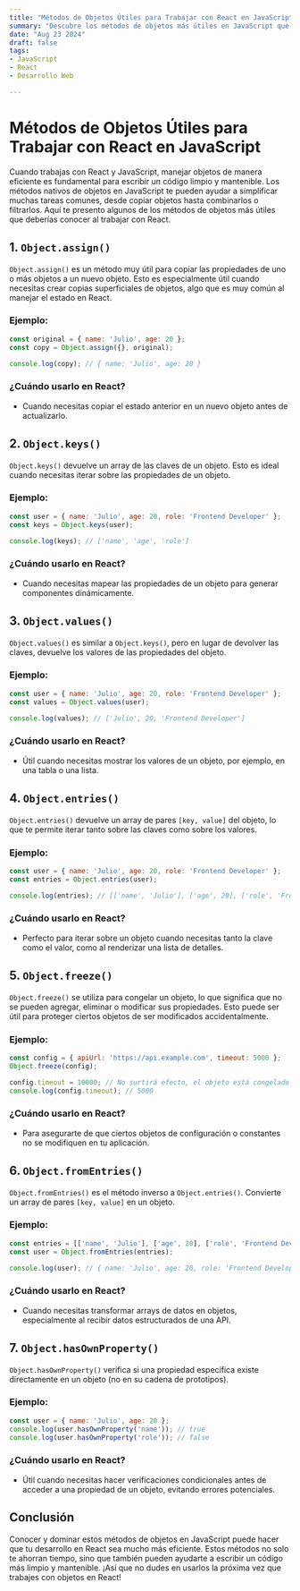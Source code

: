 ```yaml
---
title: "Métodos de Objetos Útiles para Trabajar con React en JavaScript"
summary: "Descubre los métodos de objetos más útiles en JavaScript que te facilitarán la vida al desarrollar con React."
date: "Aug 23 2024"
draft: false
tags:
- JavaScript
- React
- Desarrollo Web

---
```


# Métodos de Objetos Útiles para Trabajar con React en JavaScript

Cuando trabajas con React y JavaScript, manejar objetos de manera eficiente es fundamental para escribir un código limpio y mantenible. Los métodos nativos de objetos en JavaScript te pueden ayudar a simplificar muchas tareas comunes, desde copiar objetos hasta combinarlos o filtrarlos. Aquí te presento algunos de los métodos de objetos más útiles que deberías conocer al trabajar con React.

## 1. **`Object.assign()`**

`Object.assign()` es un método muy útil para copiar las propiedades de uno o más objetos a un nuevo objeto. Esto es especialmente útil cuando necesitas crear copias superficiales de objetos, algo que es muy común al manejar el estado en React.

### Ejemplo:
```javascript
const original = { name: 'Julio', age: 20 };
const copy = Object.assign({}, original);

console.log(copy); // { name: 'Julio', age: 20 }
```

### ¿Cuándo usarlo en React?
- Cuando necesitas copiar el estado anterior en un nuevo objeto antes de actualizarlo.

## 2. **`Object.keys()`**

`Object.keys()` devuelve un array de las claves de un objeto. Esto es ideal cuando necesitas iterar sobre las propiedades de un objeto.

### Ejemplo:
```javascript
const user = { name: 'Julio', age: 20, role: 'Frontend Developer' };
const keys = Object.keys(user);

console.log(keys); // ['name', 'age', 'role']
```

### ¿Cuándo usarlo en React?
- Cuando necesitas mapear las propiedades de un objeto para generar componentes dinámicamente.

## 3. **`Object.values()`**

`Object.values()` es similar a `Object.keys()`, pero en lugar de devolver las claves, devuelve los valores de las propiedades del objeto.

### Ejemplo:
```javascript
const user = { name: 'Julio', age: 20, role: 'Frontend Developer' };
const values = Object.values(user);

console.log(values); // ['Julio', 20, 'Frontend Developer']
```

### ¿Cuándo usarlo en React?
- Útil cuando necesitas mostrar los valores de un objeto, por ejemplo, en una tabla o una lista.

## 4. **`Object.entries()`**

`Object.entries()` devuelve un array de pares `[key, value]` del objeto, lo que te permite iterar tanto sobre las claves como sobre los valores.

### Ejemplo:
```javascript
const user = { name: 'Julio', age: 20, role: 'Frontend Developer' };
const entries = Object.entries(user);

console.log(entries); // [['name', 'Julio'], ['age', 20], ['role', 'Frontend Developer']]
```

### ¿Cuándo usarlo en React?
- Perfecto para iterar sobre un objeto cuando necesitas tanto la clave como el valor, como al renderizar una lista de detalles.

## 5. **`Object.freeze()`**

`Object.freeze()` se utiliza para congelar un objeto, lo que significa que no se pueden agregar, eliminar o modificar sus propiedades. Esto puede ser útil para proteger ciertos objetos de ser modificados accidentalmente.

### Ejemplo:
```javascript
const config = { apiUrl: 'https://api.example.com', timeout: 5000 };
Object.freeze(config);

config.timeout = 10000; // No surtirá efecto, el objeto está congelado
console.log(config.timeout); // 5000
```

### ¿Cuándo usarlo en React?
- Para asegurarte de que ciertos objetos de configuración o constantes no se modifiquen en tu aplicación.

## 6. **`Object.fromEntries()`**

`Object.fromEntries()` es el método inverso a `Object.entries()`. Convierte un array de pares `[key, value]` en un objeto.

### Ejemplo:
```javascript
const entries = [['name', 'Julio'], ['age', 20], ['role', 'Frontend Developer']];
const user = Object.fromEntries(entries);

console.log(user); // { name: 'Julio', age: 20, role: 'Frontend Developer' }
```

### ¿Cuándo usarlo en React?
- Cuando necesitas transformar arrays de datos en objetos, especialmente al recibir datos estructurados de una API.

## 7. **`Object.hasOwnProperty()`**

`Object.hasOwnProperty()` verifica si una propiedad específica existe directamente en un objeto (no en su cadena de prototipos).

### Ejemplo:
```javascript
const user = { name: 'Julio', age: 20 };
console.log(user.hasOwnProperty('name')); // true
console.log(user.hasOwnProperty('role')); // false
```

### ¿Cuándo usarlo en React?
- Útil cuando necesitas hacer verificaciones condicionales antes de acceder a una propiedad de un objeto, evitando errores potenciales.

## Conclusión

Conocer y dominar estos métodos de objetos en JavaScript puede hacer que tu desarrollo en React sea mucho más eficiente. Estos métodos no solo te ahorran tiempo, sino que también pueden ayudarte a escribir un código más limpio y mantenible. ¡Así que no dudes en usarlos la próxima vez que trabajes con objetos en React!

```
